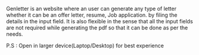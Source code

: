 Genletter is an website where an user can generate any type of
letter whether it can be an offer letter, resume,
Job application. by filing the details in the input field.
It is also flexible in the sense that all the input fields are
not required while generating the pdf so that it can be done
as per the needs.

P.S : Open in larger device(Laptop/Desktop) for best experience

